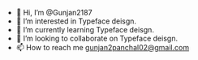 - 👋 Hi, I’m @Gunjan2187
- 👀 I’m interested in Typeface deisgn.
- 🌱 I’m currently learning Typeface deisgn.
- 💞️ I’m looking to collaborate on Typeface deisgn.
- 📫 How to reach me gunjan2panchal02@gmail.com

<!---
Gunjan2187/Gunjan2187 is a ✨ special ✨ repository because its `README.md` (this file) appears on your GitHub profile.
You can click the Preview link to take a look at your changes.
--->
